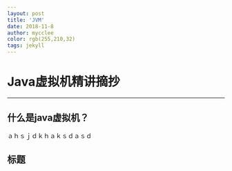 ```yaml
---
layout: post
title: 'JVM'
date: 2018-11-8
author: mycclee
color: rgb(255,210,32)
tags: jekyll
---
```

# Java虚拟机精讲摘抄
----------
## 什么是java虚拟机？
ａｈｓｊｄｋｈａｋｓｄａｓｄ
## 标题
